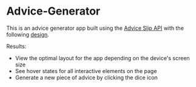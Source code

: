 # Advice-Generator

This is an advice generator app built using the [Advice Slip API](https://api.adviceslip.com) with the following [design](https://www.figma.com/file/wxwRWZfstpsPMpZTBHrL1n/Advice-Slip?node-id=0%3A1).

Results:
- View the optimal layout for the app depending on the device's screen size
- See hover states for all interactive elements on the page
- Generate a new piece of advice by clicking the dice icon
